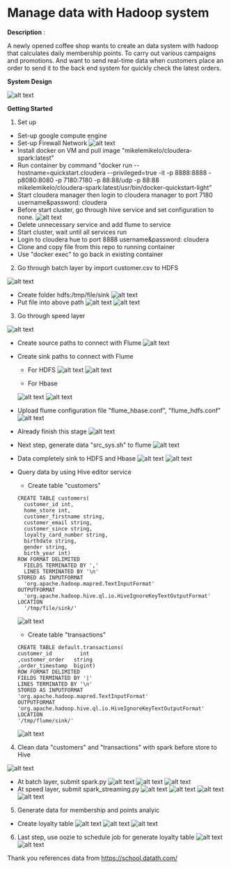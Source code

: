# Manage data with Hadoop system

**Description** :

A newly opened coffee shop wants to create an data system with hadoop that calculates daily membership points. To carry out various campaigns and promotions. And want to send real-time data when customers place an order to send it to the back end system for quickly check the latest orders.

**System Design**

![alt text](pic/image.png)


**Getting Started**
1. Set up
* Set-up google compute engine
* Set-up Firewall Network
![alt text](pic/image-2.png)
* Install docker on VM and pull image "mikelemikelo/cloudera-spark:latest"
* Run container by command "docker run --hostname=quickstart.cloudera --privileged=true -it -p 8888:8888 -p8080:8080 -p 7180:7180 -p 88:88/udp -p 88:88 mikelemikelo/cloudera-spark:latest/usr/bin/docker-quickstart-light"
* Start cloudera manager then login to cloudera manager to port 7180 username&password: cloudera
* Before start cluster, go through hive service and set configuration to none.
![alt text](pic/image-3.png)
* Delete unnecessary service and add flume to service
* Start cluster, wait until all services run
* Login to cloudera hue to port 8888 username&password: cloudera
* Clone and copy file from this repo to running container
* Use "docker exec" to go back in existing container

2. Go through batch layer by import customer.csv to HDFS

  ![alt text](pic/image-1.png)
* Create folder hdfs:/tmp/file/sink
![alt text](pic/image-5.png)
* Put file into above path
![alt text](pic/image-6.png)
![alt text](pic/image-7.png)

3. Go through speed layer

![alt text](pic/image-8.png)
* Create source paths to connect with Flume
![alt text](pic/image-9.png)
* Create sink paths to connect with Flume
    * For HDFS
![alt text](pic/image-10.png)
![alt text](pic/image-12.png)

    * For Hbase
    
    ![alt text](pic/image-11.png)
![alt text](pic/image-13.png)
* Upload flume configuration file "flume_hbase.conf", "flume_hdfs.conf"
![alt text](pic/image-14.png)
* Already finish this stage
![alt text](pic/image-16.png)
* Next step, generate data "src_sys.sh" to flume
![alt text](pic/image-17.png)
* Data completely sink to HDFS and Hbase
![alt text](pic/image-18.png)
![alt text](pic/image-19.png)
* Query data by using Hive editor service
    * Create table "customers"
    ```
    CREATE TABLE customers(
	  customer_id int, 
	  home_store int, 
	  customer_firstname string, 
	  customer_email string, 
	  customer_since string, 
	  loyalty_card_number string, 
	  birthdate string, 
	  gender string, 
	  birth_year int)
	ROW FORMAT DELIMITED 
	  FIELDS TERMINATED BY ',' 
	  LINES TERMINATED BY '\n' 
	STORED AS INPUTFORMAT 
	  'org.apache.hadoop.mapred.TextInputFormat' 
	OUTPUTFORMAT 
	  'org.apache.hadoop.hive.ql.io.HiveIgnoreKeyTextOutputFormat'
	LOCATION
	  '/tmp/file/sink/'
    ```
    ![alt text](pic/image-20.png)
    * Create table "transactions"
    ```
    CREATE TABLE default.transactions(
   customer_id         int
  ,customer_order  	string
  ,order_timestamp	bigint) 
  ROW FORMAT DELIMITED 
  FIELDS TERMINATED BY '|' 
  LINES TERMINATED BY '\n'
  STORED AS INPUTFORMAT 
  'org.apache.hadoop.mapred.TextInputFormat' 
  OUTPUTFORMAT 
  'org.apache.hadoop.hive.ql.io.HiveIgnoreKeyTextOutputFormat'
  LOCATION
  '/tmp/flume/sink/'
    ```
  ![alt text](pic/image-21.png)






4. Clean data "customers" and "transactions" with spark before store to Hive

![alt text](pic\image-22.png)
* At batch layer, submit spark.py
![alt text](pic\image-23.png)
![alt text](pic\image-25.png)
![alt text](pic\image-26.png)
* At speed layer, submit spark_streaming.py
![alt text](pic\image-24.png)
![alt text](pic\image-27.png)
![alt text](pic\image-28.png)
![alt text](pic\image-29.png)

5. Generate data for membership and points analyic 
* Create loyalty table
![alt text](pic\image-30.png)
![alt text](pic\image-31.png)
![alt text](pic\image-32.png)

6. Last step, use oozie to schedule job for generate loyalty table
![alt text](pic\image-33.png)
![alt text](pic\image-34.png)

Thank you references data from https://school.datath.com/